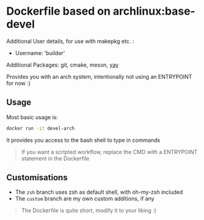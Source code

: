 # Dockerfile based on archlinux:base-devel

Additional User details, for use with makepkg etc. :
  * Username: 'builder'

Additional Packages: git, cmake, meson, [yay](https://github.com/Jguer/yay)

Provides you with an arch system, intentionally not using an ENTRYPOINT for now :)

## Usage

Most basic usage is:

```sh
docker run -it devel-arch
```

It provides you access to the bash shell to type in commands

> If you want a scripted workflow, replace the CMD with a ENTRYPOINT statement in the Dockerfile

## Customisations

* The `zsh` branch uses zsh as default shell, with oh-my-zsh included
* The `custom` branch are my own custom additions, if any

> The Dockerfile is quite short, modify it to your liking :)

